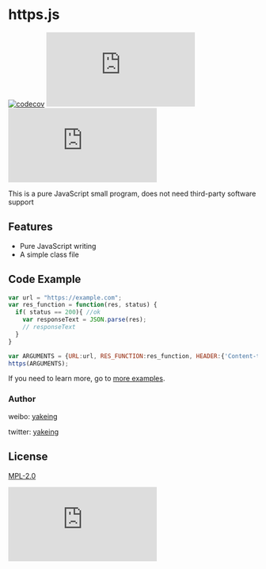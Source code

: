 # https.js

[![codecov](https://codecov.io/gh/yakeing/https.js/branch/master/graph/badge.svg)](https://codecov.io/gh/yakeing/https.js)
[![TAG](https://img.shields.io/github/v/tag/yakeing/https.js?color=28a745&logo=github)](../../releases)
[![NPM](https://img.shields.io/npm/v/https.js?color=CB3837&logo=NPM)](https://www.npmjs.com/package/https.js)

This is a pure JavaScript small program, does not need third-party software support

## Features

- Pure JavaScript writing
- A simple class file

## Code Example

```javascript
var url = "https://example.com";
var res_function = function(res, status) {
  if( status == 200){ //ok
  	var responseText = JSON.parse(res);
  	// responseText
  }
}

var ARGUMENTS = {URL:url, RES_FUNCTION:res_function, HEADER:{'Content-type':'application/json;charset=UTF-8'}};
https(ARGUMENTS);
```
If you need to learn more, go to [more examples](https://https.js.org/pages/Example.html).

### Author

weibo: [yakeing](https://weibo.com/yakeing)

twitter: [yakeing](https://twitter.com/yakeing)

## License

[MPL-2.0](LICENSE)

[![license](https://badgen.net/github/license/yakeing/https.js?color=FE7D37&icon=github)](LICENSE)
